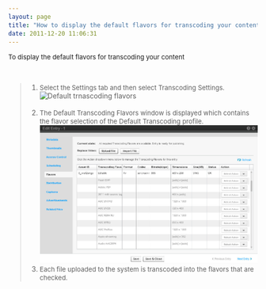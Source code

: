 ```yaml
---
layout: page
title: "How to display the default flavors for transcoding your content?"
date: 2011-12-20 11:06:31
---
```


<span class="mce-procedure" style="font-size: small;">To display the default flavors for transcoding your content</span>

 

> 1.  <span style="font-size: small;">Select the<strong> </strong>Settings tab and then select Transcoding Settings.</span><img src="/sites/default/files/u17/Default%20transcoding%20flavors.png" border="0" alt="Default trnascoding flavors" title="Default trnascoding flavors" width="800" height="185" />  
>     <span style="font-size: small;"><br /></span>
> 2.  <span style="font-size: small;">The Default Transcoding Flavors window is displayed which contains the flavor selection of the Default Transcoding profile.<img src="../../assets/1059.img">
> 3.  <span style="font-size: small;">Each file uploaded to the system is transcoded into the flavors that are checked. </span>